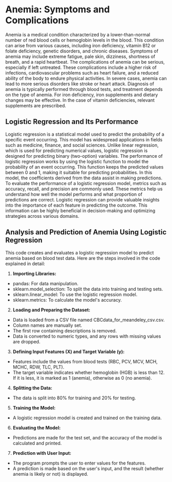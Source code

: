 # Anemia: Symptoms and Complications
Anemia is a medical condition characterized by a lower-than-normal number of red blood cells or hemoglobin levels in the blood. This condition can arise from various causes, including iron deficiency, vitamin B12 or folate deficiency, genetic disorders, and chronic diseases. Symptoms of anemia may include extreme fatigue, pale skin, dizziness, shortness of breath, and a rapid heartbeat.
The complications of anemia can be serious, especially if left untreated. These complications include a higher risk of infections, cardiovascular problems such as heart failure, and a reduced ability of the body to endure physical activities. In severe cases, anemia can lead to more serious disorders like stroke or heart attack.
Diagnosis of anemia is typically performed through blood tests, and treatment depends on the type of anemia. For iron deficiency, iron supplements and dietary changes may be effective. In the case of vitamin deficiencies, relevant supplements are prescribed.

## Logistic Regression and Its Performance
Logistic regression is a statistical model used to predict the probability of a specific event occurring. This model has widespread applications in fields such as medicine, finance, and social sciences. Unlike linear regression, which is used for predicting numerical values, logistic regression is designed for predicting binary (two-option) variables.
The performance of logistic regression works by using the logistic function to model the probability of an event occurring. This function keeps the predicted values between 0 and 1, making it suitable for predicting probabilities. In this model, the coefficients derived from the data assist in making predictions.
To evaluate the performance of a logistic regression model, metrics such as accuracy, recall, and precision are commonly used. These metrics help us understand how well the model performs and what proportion of predictions are correct.
Logistic regression can provide valuable insights into the importance of each feature in predicting the outcome. This information can be highly beneficial in decision-making and optimizing strategies across various domains.

## Analysis and Prediction of Anemia Using Logistic Regression
This code creates and evaluates a logistic regression model to predict anemia based on blood test data. Here are the steps involved in the code explained in detail:
1. <b>Importing Libraries:</b>
  - pandas: For data manipulation.
  - sklearn.model_selection: To split the data into training and testing sets.
  - sklearn.linear_model: To use the logistic regression model.
  - sklearn.metrics: To calculate the model's accuracy.
2. <b>Loading and Preparing the Dataset:</b>
  - Data is loaded from a CSV file named CBCdata_for_meandeley_csv.csv.
  - Column names are manually set.
  - The first row containing descriptions is removed.
  - Data is converted to numeric types, and any rows with missing values are dropped.
3. <b>Defining Input Features (X) and Target Variable (y):</b>
  - Features include the values from blood tests (RBC, PCV, MCV, MCH, MCHC, RDW, TLC, PLT).
  - The target variable indicates whether hemoglobin (HGB) is less than 12. If it is less, it is marked as 1 (anemia), otherwise as 0 (no anemia).
4. <b>Splitting the Data:</b>
  - The data is split into 80% for training and 20% for testing.
5. <b>Training the Model:</b>
  - A logistic regression model is created and trained on the training data.
6. <b>Evaluating the Model:</b>
  - Predictions are made for the test set, and the accuracy of the model is calculated and printed.
7. <b>Prediction with User Input:</b>
  - The program prompts the user to enter values for the features.
  - A prediction is made based on the user's input, and the result (whether anemia is likely or not) is displayed.





